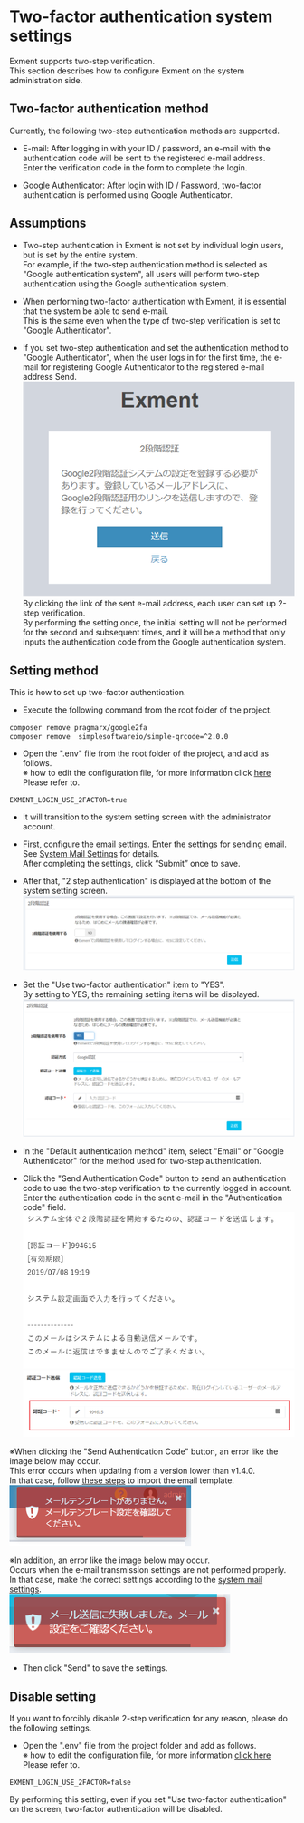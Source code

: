 # Two-factor authentication system settings
Exment supports two-step verification.  
This section describes how to configure Exment on the system administration side.  

## Two-factor authentication method
Currently, the following two-step authentication methods are supported.  

- E-mail: After logging in with your ID / password, an e-mail with the authentication code will be sent to the registered e-mail address.  
Enter the verification code in the form to complete the login.  

- Google Authenticator: After login with ID / Password, two-factor authentication is performed using Google Authenticator.  

## Assumptions
- Two-step authentication in Exment is not set by individual login users, but is set by the entire system.  
For example, if the two-step authentication method is selected as "Google authentication system", all users will perform two-step authentication using the Google authentication system.  

- When performing two-factor authentication with Exment, it is essential that the system be able to send e-mail.  
This is the same even when the type of two-step verification is set to "Google Authenticator".  

- If you set two-step authentication and set the authentication method to "Google Authenticator", when the user logs in for the first time, the e-mail for registering Google Authenticator to the registered e-mail address Send.    
![System setting screen](img/login/login_2factor5.png)  
By clicking the link of the sent e-mail address, each user can set up 2-step verification.  
By performing the setting once, the initial setting will not be performed for the second and subsequent times, and it will be a method that only inputs the authentication code from the Google authentication system.  

## Setting method
This is how to set up two-factor authentication.

- Execute the following command from the root folder of the project.  

~~~
composer remove pragmarx/google2fa
composer remove  simplesoftwareio/simple-qrcode=^2.0.0
~~~

- Open the ".env" file from the root folder of the project, and add as follows.  
※ how to edit the configuration file, for more information click [here](/config) Please refer to.

~~~
EXMENT_LOGIN_USE_2FACTOR=true
~~~

- It will transition to the system setting screen with the administrator account.  

- First, configure the email settings. Enter the settings for sending email. See [System Mail Settings](/system_setting#System-mail-settings) for details.  
After completing the settings, click “Submit” once to save.  

- After that, "2 step authentication" is displayed at the bottom of the system setting screen.  
![System setting screen](img/login/login_2factor1.png)  

- Set the "Use two-factor authentication" item to "YES".  
By setting to YES, the remaining setting items will be displayed.  
![System setting screen](img/login/login_2factor2.png)  

- In the "Default authentication method" item, select "Email" or "Google Authenticator" for the method used for two-step authentication.  

- Click the "Send Authentication Code" button to send an authentication code to use the two-step verification to the currently logged in account.  
Enter the authentication code in the sent e-mail in the "Authentication code" field.  
![System setting screen](img/login/login_2factor3.png)  
![System setting screen](img/login/login_2factor4.png)  

※When clicking the "Send Authentication Code" button, an error like the image below may occur.  
This error occurs when updating from a version lower than v1.4.0.  
In that case, follow [these steps](/update/v1_4) to import the email template.  
![System setting screen](img/login/login_2factor_error.png)  

※In addition, an error like the image below may occur.  
Occurs when the e-mail transmission settings are not performed properly. In that case, make the correct settings according to the [system mail settings](/system_setting#System-mail-settings).  
![System setting screen](img/login/login_2factor_error2.png)  

- Then click "Send" to save the settings.

## Disable setting
If you want to forcibly disable 2-step verification for any reason, please do the following settings.

- Open the ".env" file from the project folder and add as follows.  
※ how to edit the configuration file, for more information [click here](/config) Please refer to.  

~~~
EXMENT_LOGIN_USE_2FACTOR=false
~~~

By performing this setting, even if you set "Use two-factor authentication" on the screen, two-factor authentication will be disabled.